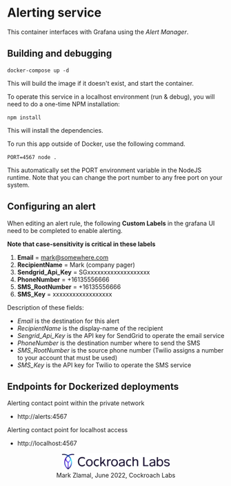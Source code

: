# Alerting service
This container interfaces with Grafana using the *Alert Manager*.


## Building and debugging
```
docker-compose up -d
```
This will build the image if it doesn't exist, and start the container.


To operate this service in a localhost environment (run & debug), you will need to do a one-time NPM installation:
```
npm install
```
This will install the dependencies.

To run this app outside of Docker, use the following command.
```
PORT=4567 node .
```
This automatically set the PORT environment variable in the NodeJS runtime.
Note that you can change the port number to any free port on your system.

## Configuring an alert
When editing an alert rule, the following **Custom Labels** in the grafana UI need to be completed to enable alerting.

**Note that case-sensitivity is critical in these labels**

1. **Email** = mark@somewhere.com
2. **RecipientName** = Mark (company pager)
3. **Sendgrid_Api_Key** = SGxxxxxxxxxxxxxxxxxxx
4. **PhoneNumber** = +16135556666
5. **SMS_RootNumber** = +16135556666
6. **SMS_Key** = xxxxxxxxxxxxxxxxxx

Description of these fields:
- *Email* is the destination for this alert
- *RecipientName* is the display-name of the recipient
- *Sengrid_Api_Key* is the API key for SendGrid to operate the email service
- *PhoneNumber* is the destination number where to send the SMS
- *SMS_RootNumber* is the source phone number (Twilio assigns a number to your account that must be used)
- *SMS_Key* is the API key for Twilio to operate the SMS service

## Endpoints for Dockerized deployments
Alerting contact point within the private network
- http://alerts:4567

Alerting contact point for localhost access
- http://localhost:4567

<p align="center">
<img src="../images/cl-labs.webp" alt="Cockroach Labs" width="250px"/>
<br>
<span>Mark Zlamal, June 2022, Cockroach Labs</span>
</p>

